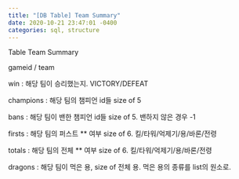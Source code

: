 ```yaml
---
title: "[DB Table] Team Summary"
date: 2020-10-21 23:47:01 -0400
categories: sql, structure
---
```


Table Team Summary

gameid / team

win : 해당 팀이 승리했는지. VICTORY/DEFEAT

champions : 해당 팀의 챔피언 id들 size of 5

bans : 해당 팀이 밴한 챔피언 id들 size of 5. 밴하지 않은 경우 -1

firsts : 해당 팀의 퍼스트 ** 여부 size of 6. 킬/타워/억제기/용/바론/전령

totals : 해당 팀의 전체 ** 여부 size of 6. 킬/타워/억제기/용/바론/전령

dragons : 해당 팀이 먹은 용, size of 전체 용. 먹은 용의 종류를 list의 원소로.
